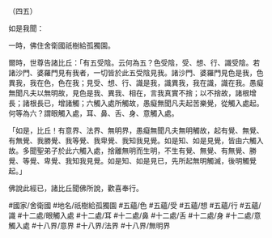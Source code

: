 （四五）

如是我聞：

一時，佛住舍衛國祇樹給孤獨園。

爾時，世尊告諸比丘：「有五受陰。云何為五？色受陰，受、想、行、識受陰。若諸沙門、婆羅門見有我者，一切皆於此五受陰見我。諸沙門、婆羅門見色是我，色異我，我在色，色在我；見受、想、行、識是我，識異我，我在識，識在我。愚癡無聞凡夫以無明故，見色是我、異我、相在，言我真實不捨；以不捨故，諸根增長；諸根長已，增諸觸；六觸入處所觸故，愚癡無聞凡夫起苦樂覺，從觸入處起。何等為六？謂眼觸入處，耳、鼻、舌、身、意觸入處。

「如是，比丘！有意界、法界、無明界，愚癡無聞凡夫無明觸故，起有覺、無覺、有無覺、我勝覺、我等覺、我卑覺、我知我見覺。如是知、如是見覺，皆由六觸入故。多聞聖弟子於此六觸入處，捨離無明而生明，不生有覺、無覺、有無覺、勝覺、等覺、卑覺、我知我見覺。如是知、如是見已，先所起無明觸滅，後明觸覺起。」

佛說此經已，諸比丘聞佛所說，歡喜奉行。

#國家/舍衛國
#地名/祇樹給孤獨園
#五蘊/色
#五蘊/受
#五蘊/想
#五蘊/行
#五蘊/識
#十二處/眼觸入處
#十二處/耳
#十二處/鼻
#十二處/舌
#十二處/身
#十二處/意觸入處
#十八界/意界
#十八界/法界
#十八界/無明界
